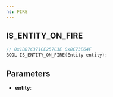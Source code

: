 ```yaml
---
ns: FIRE
---
```

## IS_ENTITY_ON_FIRE

```c
// 0x1BD7C371CE257C3E 0x8C73E64F
BOOL IS_ENTITY_ON_FIRE(Entity entity);
```

## Parameters
* **entity**:
